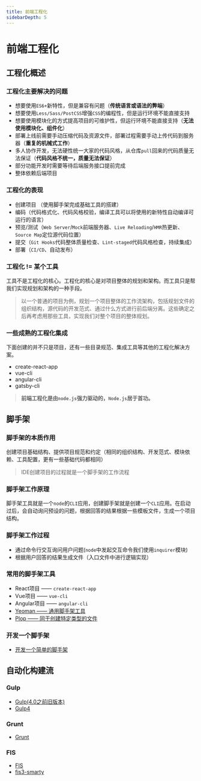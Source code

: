 ```yaml
---
title: 前端工程化
sidebarDepth: 5
---
```


# 前端工程化

## 工程化概述

### 工程化主要解决的问题
- 想要使用`ES6+`新特性，但是兼容有问题（**传统语言或语法的弊端**）
- 想要使用`Less/Sass/PostCSS`增强`CSS`的编程性，但是运行环境不能直接支持
- 想要使用模块化的方式提高项目的可维护性，但运行环境不能直接支持（**无法使用模块化、组件化**）
- 部署上线前需要手动压缩代码及资源文件，部署过程需要手动上传代码到服务器（**重复的机械式工作**）
- 多人协作开发，无法硬性统一大家的代码风格，从仓库`pull`回来的代码质量无法保证（**代码风格不统一，质量无法保证**）
- 部分功能开发时需要等待后端服务接口提前完成
- 整体依赖后端项目

### 工程化的表现
- 创建项目 （使用脚手架完成基础工具的搭建）
- 编码（代码格式化、代码风格校验，编译工具可以将使用的新特性自动编译可运行的语言）
- 预览/测试（`Web Server`/`Mock`前端服务器、`Live Reloading`/`HMR`热更新、`Source Map`定位源代码位置）
- 提交（`Git Hooks`代码整体质量检查、`Lint-staged`代码风格检查，持续集成）
- 部署（`CI/CD`、自动发布）

### 工程化 != 某个工具
工具不是工程化的核心。工程化的核心是对项目整体的规划和架构。而工具只是帮我们实现规划和架构的一种手段。

> 以一个普通的项目为例，规划一个项目整体的工作流架构，包括规划文件的组织结构，源代码的开发范式、通过什么方式进行前后端分离。这些确定之后再考虑用那些工具，实现我们对整个项目的整体规划。

### 一些成熟的工程化集成
下面创建的并不只是项目，还有一些目录规范、集成工具等其他的工程化解决方案。
- create-react-app
- vue-cli
- angular-cli
- gatsby-cli

> **前端工程化是由`node.js`强力驱动的，`Node.js`居于首功。** 

## 脚手架

### 脚手架的本质作用
创建项目基础结构、提供项目规范和约定（相同的组织结构、开发范式、模块依赖、工具配置，更有一些基础代码都相同）

> IDE创建项目的过程就是一个脚手架的工作流程

### 脚手架工作原理
脚手架工具就是一个`node`的`CLI`应用，创建脚手架就是创建一个`CLI`应用。在启动过后，会自动询问预设的问题，根据回答的结果根据一些模板文件，生成一个项目结构。

### 脚手架工作过程
- 通过命令行交互询问用户问题(`node`中发起交互命令我们使用`inquirer`模块)
- 根据用户回答的结果生成文件（入口文件中进行逻辑实现）

### 常用的脚手架工具
- React项目 —— `create-react-app`
- Vue项目 —— `vue-cli`
- Angular项目 —— `angular-cli`
- [Yeoman —— 通用脚手架工具](./Yeoman/01.md)
- [Plop —— 同于创建特定类型的文件](./Plop/README.md)

### 开发一个脚手架
- [开发一个简单的脚手架](./example/01.md)

## 自动化构建流
### Gulp

- [Gulp(4.0之前旧版本)](./gulp/gulp3/README.md)
- [Gulp4](./gulp/gulp4/01.md)

### Grunt

- [Grunt](./Grunt/README.md)

### FIS

- [FIS](./FIS/01fis.md)
- [fis3-smarty](./FIS/02smarty.md)